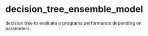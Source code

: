 # decision_tree_ensemble_model
decision tree to evaluate a programs performance depending on parameters. 

